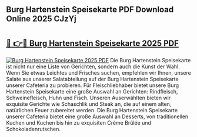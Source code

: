 ## Burg Hartenstein Speisekarte PDF Download Online 2025 CJzYj

# <h2><a href="http://gcd3ell.nevu.top/?p=Burg+Hartenstein+Speisekarte">🔗 👉🔴 Burg Hartenstein Speisekarte 2025 PDF</a></h2>

[![Burg Hartenstein Speisekarte 2025 PDF](https://i.imgur.com/dBaPXMq.png)](http://gcd3ell.nevu.top/?p=Burg+Hartenstein+Speisekarte)
Die Burg Hartenstein Speisekarte ist nicht nur eine Liste von Gerichten, sondern auch die Kunst der Wahl. Wenn Sie etwas Leichtes und Frisches suchen, empfehlen wir Ihnen, unsere Salate aus unserer Salatabteilung auf der Burg Hartenstein Speisekarte unserer Cafeteria zu probieren. Für Fleischliebhaber bietet unsere Burg Hartenstein Speisekarte eine große Auswahl an Gerichten: Rindfleisch, Schweinefleisch, Huhn und Fisch. Unseren Auserwählten bieten wir exquisite Gerichte wie Schaschlik und Steak an, die auf einem alten, natürlichen Feuer zubereitet werden. Die Burg Hartenstein Speisekarte unserer Cafeteria bietet eine große Auswahl an Desserts, von traditionellen Kuchen und Kuchen bis hin zu exquisiten Crème Brûlée und Schokoladenrutschen.

